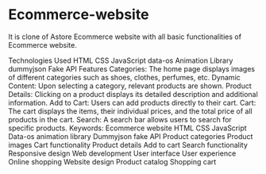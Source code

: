 # Ecommerce-website
It is clone of Astore Ecommerce website with all basic functionalities of Ecommerce website.

Technologies Used
HTML
CSS
JavaScript
data-os Animation Library
dummyjson Fake API
Features
Categories: The home page displays images of different categories such as shoes, clothes, perfumes, etc.
Dynamic Content: Upon selecting a category, relevant products are shown.
Product Details: Clicking on a product displays its detailed description and additional information.
Add to Cart: Users can add products directly to their cart.
Cart: The cart displays the items, their individual prices, and the total price of all products in the cart.
Search: A search bar allows users to search for specific products.
Keywords:
Ecommerce website
HTML
CSS
JavaScript
Data-os animation library
Dummyjson fake API
Product categories
Product images
Cart functionality
Product details
Add to cart
Search functionality
Responsive design
Web development
User interface
User experience
Online shopping
Website design
Product catalog
Shopping cart
